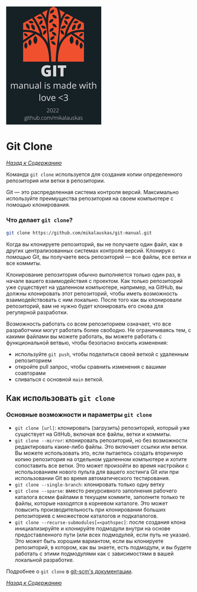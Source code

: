<!-- STATIC HEADER -->
[![logo](resources/logo.png)](../README.md)

<!-- STATIC HEADER -->
# Git Clone
*[Назад к Содержанию](../README.md#инструкция-по-работе-с-git)*

Команда `git clone` используется для создания копии определенного репозитория или ветки в репозитории.

Git — это распределенная система контроля версий. Максимально используйте преимущества репозитория на своем компьютере с помощью клонирования.

### Что делает `git clone`?

```sh
git clone https://github.com/mikalauskas/git-manual.git
```

Когда вы клонируете репозиторий, вы не получаете один файл, как в других централизованных системах контроля версий. Клонируя с помощью Git, вы получаете весь репозиторий — все файлы, все ветки и все коммиты.

Клонирование репозитория обычно выполняется только один раз, в начале вашего взаимодействия с проектом. Как только репозиторий уже существует на удаленном компьютере, например, на GitHub, вы должны клонировать этот репозиторий, чтобы иметь возможность взаимодействовать с ним локально. После того как вы клонировали репозиторий, вам не нужно будет клонировать его снова для регулярной разработки.

Возможность работать со всем репозиторием означает, что все разработчики могут работать более свободно. Не ограничиваясь тем, с какими файлами вы можете работать, вы можете работать с функциональной ветвью, чтобы безопасно вносить изменения:
- используйте `git push`, чтобы поделиться своей веткой с удаленным репозиторием
- откройте pull запрос, чтобы сравнить изменения с вашими соавторами
- сливаться с основной `main` веткой.

## Как использовать `git clone`

### Основные возможности и параметры `git clone`

* `git clone [url]`: клонировать (загрузить) репозиторий, который уже существует на GitHub, включая все файлы, ветки и коммиты.
* `git clone --mirror`: клонировать репозиторий, но без возможности редактировать какие-либо файлы. Это включает ссылки или ветки. Вы можете использовать это, если пытаетесь создать вторичную копию репозитория на отдельном удаленном компьютере и хотите сопоставить все ветки. Это может произойти во время настройки с использованием нового пульта для вашего хостинга Git или при использовании Git во время автоматического тестирования.
* `git clone --single-branch`: клонировать только одну ветку
* `git clone --sparse`: вместо рекурсивного заполнения рабочего каталога всеми файлами в текущем коммите, заполните только те файлы, которые находятся в корневом каталоге. Это может повысить производительность при клонировании больших репозиториев с множеством каталогов и подкаталогов.
*   `git clone --recurse-submodules[=<pathspec]`: после создания клона инициализируйте и клонируйте подмодули внутри на основе предоставленного пути (или всех подмодулей, если путь не указан). Это может быть хорошим вариантом, если вы клонируете репозиторий, в котором, как вы знаете, есть подмодули, и вы будете работать с этими подмодулями как с зависимостями в вашей локальной разработке.

Подробнее о `git clone` в [git-scm's документации](https://git-scm.com/docs/git-clone).

*[Назад к Содержанию](../README.md#инструкция-по-работе-с-git)*